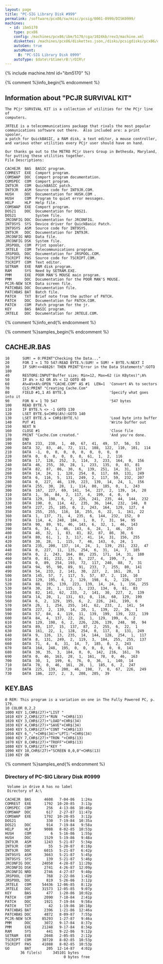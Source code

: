 ```yaml
---
layout: page
title: "PC-SIG Library Disk #999"
permalink: /software/pcx86/sw/misc/pcsig/0001-0999/DISK0999/
machines:
  - id: ibm5170
    type: pcx86
    config: /machines/pcx86/ibm/5170/cga/1024kb/rev3/machine.xml
    diskettes: /machines/pcx86/diskettes.json,/disks/pcsigdisks/pcx86/diskettes.json
    autoGen: true
    autoMount:
      B: "PC-SIG Library Disk 0999"
    autoType: $date\r$time\rB:\rDIR\r
---
```


{% include machine.html id="ibm5170" %}

{% comment %}info_begin{% endcomment %}

## Information about "PCJR SURVIVAL KIT"

    The PCjr SURVIVAL KIT is a collection of utilities for the PCjr line of
    computers.
    
    JRTELE is a telecommunications package that rivals the most popular
    communications software out there.  Also included are: a print spooler,
    a patch for QuickBASIC, a RAM disk, a text editor, a mouse controller,
    and various other utilities every PCjr user should have on hand.
    
    Our thanks go out to the METRO PCjr Users Group in Bethesda, Maryland,
    for putting these utilities together.
    File Descriptions:
    
    CACHEJR  BAS  BASIC program.
    COMREST  EXE  Comport program.
    COMSWAP  DOC  Comport program documentation.
    COMSPEC  COM  Comport program.
    INT9JR   COM  QuickBASIC patch.
    INT9JR   ASM  Source code for INT9JR.COM.
    HUSH     DOC  Documentation for HUSH.COM .
    HUSH     COM  Program to quiet error messages.
    HELP     HLP  Help file.
    COMSWAP  EXE  Comport program.
    DOS21    DOC  Documentation for DOS21.
    DOS21         System file.
    JRCONFIG DOC  Documentation for JRCONFIG.
    INT9SYS  SYS  Device driver for QuickBasic Patch.
    INT9SYS  ASM  Source code for INT9SYS.
    INT9JR   DOC  Documentation for INT9JR.
    JRCONFIG NRD  Data file.
    JRCONFIG DSK  System file.
    JRSPOOL  COM  Print spooler.
    JRTELE   COM  Telecommunications program.
    JRSPOOL  DOC  Documentation for JRSPOOL.COM.
    TSCRIPT  PAS  Source code for TSCRIPT.COM.
    TSCRIPT  COM  Text editor.
    SETRAM   EXE  RAM disk program.
    RAM      SYS  Need by SETRAM.EXE.
    PMM      EXE  POOR MAN'S MOUSE main program.
    PMM      DOC  Documentation for the POOR MAN'S MOUSE.
    PCJR-NEW SCR  Data screen file.
    PATCHBAS DOC  Documentation file.
    PATCHBAS BAT  Batch file.
    PATCH    TXT  Brief note from the author of PATCH.
    PATCH    DOC  Documentation for PATCH.COM.
    PATCH    COM  Patch program for the jr.
    KEY      BAS  BASIC program.
    JRTELE   DOC  Documentation for JRTELE.COM.
{% comment %}info_end{% endcomment %}

{% comment %}samples_begin{% endcomment %}

## CACHEJR.BAS

```bas
10      SUM! = 0:PRINT"Checking the Data..."
20      FOR I = 1 TO 547:READ BYTE.%:SUM! = SUM! + BYTE.%:NEXT I
30      IF SUM!<>48826! THEN PRINT"Error in the Data Statements":GOTO 180
40      RESTORE:INPUT"Buffer size; Min=12, Max=62 (in KBytes)";A%
50      IF A% > 62 OR A% < 12 GOTO 40           
60      A%=A%+A%:OPEN "CACHE.COM" AS #1  LEN=1  'Convert A% to sectors
70      CLS:PRINT "Creating Cache.Com"
80      FIELD #1,1 AS BYTE.$                    'Specify what goes into it
90      FOR N = 1 TO 547                        '547 bytes
100     READ BYTE.%
110     IF BYTE.% <> -1 GOTO 130
120     LSET BYTE.$=CHR$(A%):GOTO 140
130     LSET BYTE.$ = CHR$(BYTE.%)              'Load byte into buffer
140     PUT #1                                  'Write buffer out
150     NEXT N
160     CLOSE #1                                'Close file
170     PRINT "Cache.Com created."              'And you're done.
180     END
190     DATA  233,  230,  1,  40,  67,  41,  49,  57,  56,  53
200     DATA  32,  83,  46,  72,  111,  108,  122,  110,  101,  114
210     DATA  -1,  0,  0,  0,  0,  0,  0,  0,  0,  0
220     DATA  0,  0,  0,  0,  0,  0,  61,  1,  2,  116
230     DATA  17,  128,  252,  3,  114,  3,  233,  164,  0,  156
240     DATA  46,  255,  30,  28,  1,  233,  135,  0,  83,  81
250     DATA  82,  87,  86,  30,  6,  139,  251,  14,  31,  137
260     DATA  14,  24,  1,  128,  254,  0,  117,  69,  131,  249
270     DATA  6,  116,  5,  131,  249,  2,  117,  59,  232,  207
280     DATA  0,  227,  46,  139,  223,  139,  14,  24,  1,  156
290     DATA  255,  30,  28,  1,  114,  80,  185,  0,  1,  243
300     DATA  167,  227,  69,  141,  54,  227,  2,  139,  14,  20
310     DATA  1,  56,  84,  2,  117,  4,  199,  4,  0,  0
320     DATA  129,  198,  6,  2,  226,  241,  235,  44,  144,  232
330     DATA  190,  0,  114,  42,  235,  36,  144,  232,  148,  0
340     DATA  227,  25,  185,  0,  2,  243,  164,  129,  127,  4
350     DATA  255,  255,  116,  18,  255,  6,  22,  1,  161,  22
360     DATA  1,  137,  71,  4,  235,  6,  144,  232,  152,  0
370     DATA  114,  4,  248,  184,  1,  0,  7,  31,  94,  95
380     DATA  90,  89,  91,  46,  143,  6,  32,  1,  46,  143
390     DATA  6,  34,  1,  46,  143,  6,  24,  1,  46,  255
400     DATA  46,  32,  1,  83,  81,  82,  87,  86,  30,  6
410     DATA  80,  61,  1,  3,  117,  41,  14,  31,  156,  255
420     DATA  30,  28,  1,  115,  7,  46,  143,  6,  24,  1
430     DATA  235,  200,  137,  14,  24,  1,  139,  251,  232,  47
440     DATA  0,  227,  11,  135,  254,  6,  31,  14,  7,  185
450     DATA  0,  2,  243,  164,  88,  235,  171,  14,  31,  180
460     DATA  0,  81,  232,  23,  0,  227,  4,  199,  7,  0
470     DATA  0,  89,  254,  193,  72,  117,  240,  88,  7,  31
480     DATA  94,  95,  90,  89,  91,  233,  7,  255,  80,  141
490     DATA  54,  233,  2,  141,  30,  227,  2,  161,  20,  1
500     DATA  145,  57,  7,  117,  5,  57,  87,  2,  116,  10
510     DATA  129,  195,  6,  2,  129,  198,  6,  2,  226,  237
520     DATA  88,  195,  139,  223,  139,  14,  24,  1,  156,  255
530     DATA  30,  28,  1,  115,  3,  233,  134,  0,  81,  83
540     DATA  82,  141,  62,  233,  2,  141,  30,  227,  2,  139
550     DATA  14,  20,  1,  131,  63,  0,  116,  60,  129,  199
560     DATA  6,  2,  129,  195,  6,  2,  226,  241,  199,  6
570     DATA  26,  1,  254,  255,  141,  62,  233,  2,  141,  54
580     DATA  227,  2,  139,  14,  20,  1,  139,  22,  26,  1
590     DATA  57,  84,  4,  119,  11,  139,  199,  139,  222,  139
600     DATA  84,  4,  137,  22,  26,  1,  129,  199,  6,  2
610     DATA  129,  198,  6,  2,  226,  226,  139,  248,  90,  94
620     DATA  89,  137,  15,  137,  87,  2,  255,  6,  22,  1
630     DATA  161,  22,  1,  128,  254,  0,  117,  8,  131,  249
640     DATA  9,  126,  13,  235,  14,  144,  128,  254,  1,  117
650     DATA  8,  131,  249,  2,  119,  3,  184,  255,  255,  137
660     DATA  71,  4,  6,  31,  14,  7,  185,  0,  2,  243
670     DATA  164,  248,  195,  0,  0,  0,  0,  0,  0,  141
680     DATA  30,  35,  3,  184,  0,  0,  142,  216,  161,  76
690     DATA  0,  46,  163,  28,  1,  161,  78,  0,  46,  163
700     DATA  30,  1,  199,  6,  76,  0,  36,  1,  140,  14
710     DATA  78,  0,  46,  161,  20,  1,  185,  6,  2,  247
720     DATA  225,  139,  200,  46,  198,  7,  0,  67,  226,  249
730     DATA  186,  227,  2,  3,  208,  205,  39
                                                                                                                                                          
```

## KEY.BAS

```bas
0 REM: This program is a variation on one in The Fully Powered PC, p. 179.
10 COLOR 0,2,2
1000 KEY 1,CHR$(27)+"LIST "
1010 KEY 2,CHR$(27)+"RUN  "+CHR$(13)
1020 KEY 3,CHR$(27)+"LOAD"+CHR$(34)
1030 KEY 4,CHR$(27)+"SAVE"+CHR$(34)
1040 KEY 5,CHR$(27)+"CONT "+CHR$(13)
1050 KEY 6,","+CHR$(34)+"LPT1:"+CHR$(34)
1060 KEY 7,CHR$(27)+"TRON "+CHR$(13)
1070 KEY 8,CHR$(27)+"TROFF"+CHR$(13)
1080 KEY 9,CHR$(27)+"KEY "
1090 KEY 10,CHR$(27)+"SCREEN 0,0,0"+CHR$(13)
1100 KEY ON
```

{% comment %}samples_end{% endcomment %}

### Directory of PC-SIG Library Disk #0999

     Volume in drive A has no label
     Directory of A:\

    CACHEJR  BAS      4608   7-04-86   1:24a
    COMREST  EXE      1792  10-20-85   3:13p
    COMSPEC  COM       256   4-13-86  10:46p
    COMSWAP  DOC       617   2-27-87  11:47p
    COMSWAP  EXE      1792  10-20-85   3:12p
    DOS21              330   7-19-84  10:35a
    DOS21    DOC       914   7-19-84   9:58a
    HELP     HLP      9088   8-02-85  10:53p
    HUSH     COM         6   5-16-86   1:55p
    HUSH     DOC      1529   5-19-86   9:48a
    INT9JR   ASM      1243   5-21-87   5:34p
    INT9JR   COM        55   5-20-87   8:18p
    INT9JR   DOC      6015   5-21-87   6:42p
    INT9SYS  ASM      3663   5-21-87   5:45p
    INT9SYS  SYS       139   5-21-87   5:46p
    JRCONFIG DOC     24058   4-28-87  11:20p
    JRCONFIG DSK      2741   4-26-87  12:09p
    JRCONFIG NRD      2746   4-27-87   9:40p
    JRSPOOL  COM       768   2-22-86   1:42p
    JRSPOOL  DOC       819   5-26-86   3:12p
    JRTELE   COM     54436  12-06-85   8:12p
    JRTELE   DOC     31573  12-05-85   9:07p
    KEY      BAS       477   1-20-86  10:02p
    PATCH    COM      2090   7-18-84   2:41p
    PATCH    DOC      1921   7-19-84   9:58a
    PATCH    TXT        42   1-19-86  10:18p
    PATCHBAS BAT      2396   1-21-86  12:46a
    PATCHBAS DOC      4872   8-09-87   7:55p
    PCJR-NEW SCR     85293   1-27-87   9:46a
    PMM      DOC      3072   9-17-84   8:37p
    PMM      EXE     21248   9-17-84   8:34p
    RAM      SYS       441   9-22-86   9:12p
    SETRAM   EXE      2048   2-05-85   2:12p
    TSCRIPT  COM     30720   8-02-85  10:53p
    TSCRIPT  PAS     41088   8-02-85  10:53p
    GO       BAT       205  12-14-87   4:02p
           36 file(s)     345101 bytes
                               0 bytes free
